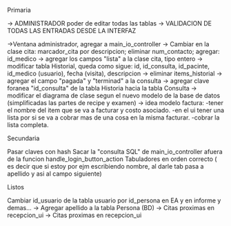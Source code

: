 Primaria

-> ADMINISTRADOR poder de editar todas las tablas
-> VALIDACION DE TODAS LAS ENTRADAS DESDE LA INTERFAZ


->Ventana administrador, agregar a main_io_controller
-> Cambiar en la clase cita: marcador_cita por descripcion; eliminar  num_contacto; agregar: id_medico
-> agregar los campos "lista" a la clase cita, tipo entero
-> modificar tabla Historial, queda como sigue: id, id_consulta, id_pacinte, id_medico (usuario), fecha (visita), descripcion
-> eliminar items_historial
-> agregar el campo "pagada" y "terminad" a la consulta
-> agregar clave foranea "id_consulta" de la tabla Historia hacia la tabla Consulta
-> modificar el diagrama de clase segun el nuevo modelo de la base de datos (simplificadas las partes de recipe y examen)
-> idea modelo factura:
    -tener el nombre del item que se va a facturar y costo asociado.
    -en el ui tener una lista por si se va a cobrar mas de una cosa en la misma facturar.
    -cobrar la lista completa.



Secundaria

Pasar claves con hash
Sacar la "consulta SQL" de main_io_controller afuera de la funcion handle_login_button_action
Tabuladores en orden correcto ( es decir que si estoy por ejm escribiendo nombre, al darle tab pasa a apellido y asi al campo siguiente)

Listos

Cambiar id_usuario de la tabla usuario por id_persona en EA y en informe y demas...
-> Agregar apellido a la tabla Persona (BD)
-> Citas proximas en recepcion_ui
-> Citas proximas en recepcion_ui
